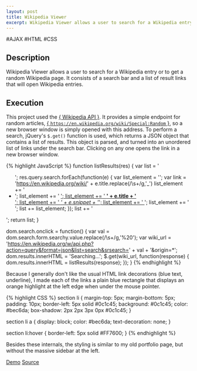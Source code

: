 ```yaml
---
layout: post
title: Wikipedia Viewer
excerpt: Wikipedia Viewer allows a user to search for a Wikipedia entry or to get a random Wikipedia page.
---
```


<div class="tags">
  <span>#AJAX</span>
  <span>#HTML</span>
  <span>#CSS</span>
</div>

## Description

Wikipedia Viewer allows a user to search for a Wikipedia entry or to get a random Wikipedia page.  It consists of a search bar and a list of result links that will open Wikipedia entries.

## Execution

This project used the [{ Wikipedia API }](https://www.mediawiki.org/wiki/API:Main_page).  It provides a simple endpoint for random articles, [{ `https://en.wikipedia.org/wiki/Special:Random` }](https://en.wikipedia.org/wiki/Special:Random), so a new browser window is simply opened with this address.  To perform a search, jQuery's `$.get()` function is used, which returns a JSON object that contains a list of results.  This object is parsed, and turned into an unordered list of links under the search bar.  Clicking on any one opens the link in a new browser window.

{% highlight JavaScript %}
function listResults(res) {
  var list = '<ul>';
  res.query.search.forEach(function(e) {
    var list_element = '';
    var link = 'https://en.wikipedia.org/wiki/' + e.title.replace(/\s+/g,'_')
    list_element += '<li>';
    list_element += '  <a href="' + link + '" target="_blank">';
    list_element += '  <strong>' + e.title + '</strong><br>';
    list_element += '  <em>' + e.snippet + '</em>';
    list_element += '  </a>';
    list_element += '</li>';
    list += list_element;
  });
  list += '</ul>';
  return list;
}

dom.search.onclick = function() {
  var val = dom.search.form.searchy.value.replace(/\s+/g,'%20');
  var wiki_url = 'https://en.wikipedia.org/w/api.php?action=query&format=json&list=search&srsearch=' + val + '&origin=*';
  dom.results.innerHTML = 'Searching...';
  $.get(wiki_url, function(response) {
    dom.results.innerHTML = listResults(response);
  });
}
{% endhighlight %}

Because I generally don't like the usual HTML link decorations (blue text, underline), I made each of the links a plain blue rectangle that displays an orange highlight at the left edge when under the mouse pointer.

{% highlight CSS %}
section li {
  margin-top: 5px;
  margin-bottom: 5px;
  padding: 10px;
  border-left: 5px solid #0c1c45;
  background: #0c1c45;
  color: #bec6da;
  box-shadow: 2px 2px 3px 0px #0c1c45;
}

section li a {
  display: block;
  color: #bec6da;
  text-decoration: none;
}

section li:hover {
  border-left: 5px solid #FF7600;
}
{% endhighlight %}

Besides these internals, the styling is similar to my old portfolio page, but without the massive sidebar at the left.

<section class="project-links">
  <a href="../docs/wikipedia-viewer/index.html" target="_blank">Demo</a>
  <a href="https://github.com/peterjmartinson/peterjmartinson.github.io/tree/master/docs/wikipedia-viewer" target="_blank">Source</a>
</section>
